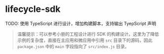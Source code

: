 # lifecycle-sdk

TODO: 使用 TypeScript 进行设计，增加构建脚本，支持输出 TyepScript 声明

> 温馨提示：可以参考小册的工程设计进行 SDK 的构建设计。这里为了降低示例的复杂度，直接在主应用和微应用中引用 `src` 目录下的源码，因此 `package.json` 中的 `main` 字段指向了 `src/index.js` 目录。
